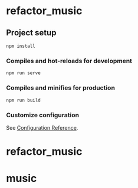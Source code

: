 # refactor_music

## Project setup
```
npm install
```

### Compiles and hot-reloads for development
```
npm run serve
```

### Compiles and minifies for production
```
npm run build
```

### Customize configuration
See [Configuration Reference](https://cli.vuejs.org/config/).
# refactor_music
# music

###
<!-- devServer: {
        proxy: {
            // 配置跨域
            '/api': {
                target: 'https://c.iwanmen.com/element/api/',
                ws: true,
                changOrigin: true,
                pathRewrite: {
                    '^/api': ''
                }
            }
        },
        before: app => {

        }
    }, -->